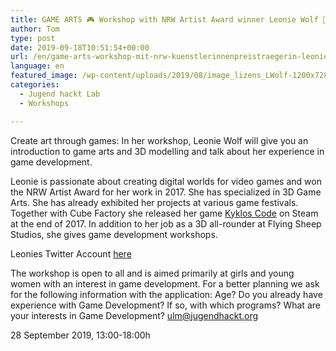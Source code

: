```yaml
---
title: GAME ARTS 🎮 Workshop with NRW Artist Award winner Leonie Wolf 🎨
author: Tom
type: post
date: 2019-09-18T10:51:54+00:00
url: /en/game-arts-workshop-mit-nrw-kuenstlerinnenpreistraegerin-leonie-wolf/
language: en
featured_image: /wp-content/uploads/2019/08/image_lizens_LWolf-1200x728.png
categories:
  - Jugend hackt Lab
  - Workshops

---
```


Create art through games: In her workshop, Leonie Wolf will give you an introduction to game arts and 3D modelling and talk about her experience in game development.

Leonie is passionate about creating digital worlds for video games and won the NRW Artist Award for her work in 2017. She has specialized in 3D Game Arts. She has already exhibited her projects at various game festivals. Together with Cube Factory she released her game [Kyklos Code][1] on Steam at the end of 2017. In addition to her job as a 3D all-rounder at Flying Sheep Studios, she gives game development workshops.

Leonies Twitter Account [here][2]

The workshop is open to all and is aimed primarily at girls and young women with an interest in game development. For a better planning we ask for the following information with the application: Age? Do you already have experience with Game Development? If so, with which programs? What are your interests in Game Development? [ulm@jugendhackt.org][3]

28 September 2019, 13:00-18:00h

 [1]: http://kyklos-code.ga/?i=1
 [2]: https://twitter.com/_yunikorn
 [3]: mailto:ulm@jugendhackt.org

